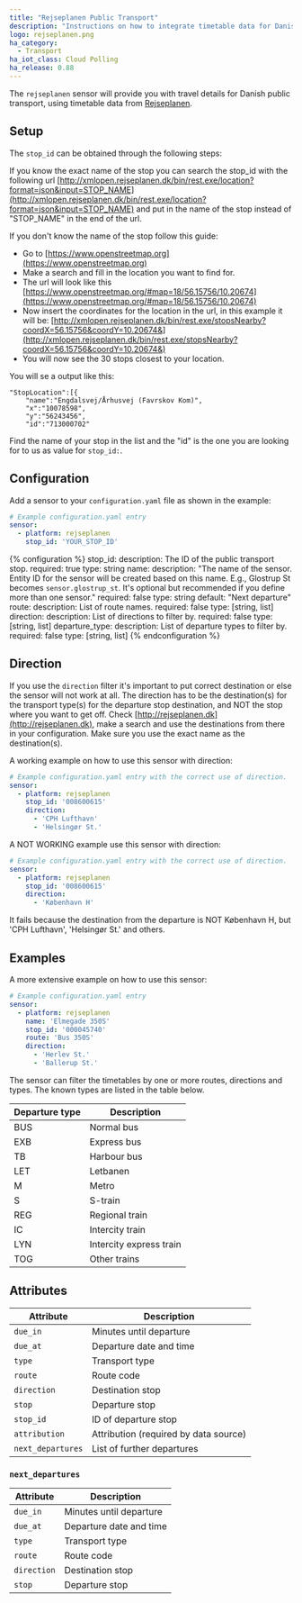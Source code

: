 ```yaml
---
title: "Rejseplanen Public Transport"
description: "Instructions on how to integrate timetable data for Danish Rejseplanen within Home Assistant."
logo: rejseplanen.png
ha_category:
  - Transport
ha_iot_class: Cloud Polling
ha_release: 0.88
---
```


The `rejseplanen` sensor will provide you with travel details for Danish public transport, using timetable data from [Rejseplanen](https://www.rejseplanen.dk/).

## Setup

The `stop_id` can be obtained through the following steps:

If you know the exact name of the stop you can search the stop_id with the following url [http://xmlopen.rejseplanen.dk/bin/rest.exe/location?format=json&input=STOP_NAME](http://xmlopen.rejseplanen.dk/bin/rest.exe/location?format=json&input=STOP_NAME) and put in the name of the stop instead of "STOP_NAME" in the end of the url.

If you don't know the name of the stop follow this guide:
- Go to [https://www.openstreetmap.org](https://www.openstreetmap.org)
- Make a search and fill in the location you want to find for.
- The url will look like this [https://www.openstreetmap.org/#map=18/56.15756/10.20674](https://www.openstreetmap.org/#map=18/56.15756/10.20674)
- Now insert the coordinates for the location in the url, in this example it will be: [http://xmlopen.rejseplanen.dk/bin/rest.exe/stopsNearby?coordX=56.15756&coordY=10.20674&](http://xmlopen.rejseplanen.dk/bin/rest.exe/stopsNearby?coordX=56.15756&coordY=10.20674&)
- You will now see the 30 stops closest to your location.

You will se a output like this:

```text
"StopLocation":[{
    "name":"Engdalsvej/Århusvej (Favrskov Kom)",
    "x":"10078598",
    "y":"56243456",
    "id":"713000702"
```

Find the name of your stop in the list and the "id" is the one you are looking for to us as value for `stop_id:`.

## Configuration

Add a sensor to your `configuration.yaml` file as shown in the example:

```yaml
# Example configuration.yaml entry
sensor:
  - platform: rejseplanen
    stop_id: 'YOUR_STOP_ID'
```

{% configuration %}
stop_id:
  description: The ID of the public transport stop.
  required: true
  type: string
name:
  description: "The name of the sensor. Entity ID for the sensor will be created based on this name. E.g., Glostrup St becomes `sensor.glostrup_st`. It's optional but recommended if you define more than one sensor."
  required: false
  type: string
  default: "Next departure"
route:
  description: List of route names.
  required: false
  type: [string, list]
direction:
  description: List of directions to filter by.
  required: false
  type: [string, list]
departure_type:
  description: List of departure types to filter by.
  required: false
  type: [string, list]
{% endconfiguration %}

## Direction

If you use the `direction` filter it's important to put correct destination or else the sensor will not work at all.
The direction has to be the destination(s) for the transport type(s) for the departure stop destination, and NOT the stop where you want to get off. Check [http://rejseplanen.dk](http://rejseplanen.dk), make a search and use the destinations from there in your configuration. Make sure you use the exact name as the destination(s).

A working example on how to use this sensor with direction:

```yaml
# Example configuration.yaml entry with the correct use of direction.
sensor:
  - platform: rejseplanen
    stop_id: '008600615'
    direction:
      - 'CPH Lufthavn'
      - 'Helsingør St.'
```

A NOT WORKING example use this sensor with direction:

```yaml
# Example configuration.yaml entry with the correct use of direction.
sensor:
  - platform: rejseplanen
    stop_id: '008600615'
    direction:
      - 'København H'
```

It fails because the destination from the departure is NOT København H, but 'CPH Lufthavn', 'Helsingør St.' and others.

## Examples

A more extensive example on how to use this sensor:

```yaml
# Example configuration.yaml entry
sensor:
  - platform: rejseplanen
    name: 'Elmegade 350S'
    stop_id: '000045740'
    route: 'Bus 350S'
    direction:
      - 'Herlev St.'
      - 'Ballerup St.'
```

The sensor can filter the timetables by one or more routes, directions and types. The known types are listed in the table below.

| Departure type | Description |
|--------------|-------------|
| BUS | Normal bus |
| EXB | Express bus |
| TB | Harbour bus|
| LET | Letbanen |
| M | Metro |
| S | S-train |
| REG | Regional train |
| IC | Intercity train |
| LYN | Intercity express train |
| TOG | Other trains |

## Attributes

| Attribute    | Description                            |
| ------------ | -------------------------------------- |
| `due_in` | Minutes until departure |
| `due_at` | Departure date and time |
| `type` | Transport type |
| `route` | Route code |
| `direction` | Destination stop |
| `stop` | Departure stop |
| `stop_id` | ID of departure stop |
| `attribution` | Attribution (required by data source) |
| `next_departures` | List of further departures |

### `next_departures`

| Attribute    | Description                            |
| ------------ | -------------------------------------- |
| `due_in` | Minutes until departure |
| `due_at` | Departure date and time |
| `type` | Transport type |
| `route` | Route code |
| `direction` | Destination stop |
| `stop` | Departure stop |
